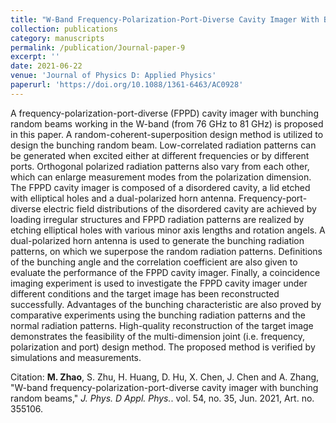 ```yaml
---
title: "W-Band Frequency-Polarization-Port-Diverse Cavity Imager With Bunching Random Beams"
collection: publications
category: manuscripts
permalink: /publication/Journal-paper-9
excerpt: ''
date: 2021-06-22
venue: 'Journal of Physics D: Applied Physics'
paperurl: 'https://doi.org/10.1088/1361-6463/AC0928'
---
```


A frequency-polarization-port-diverse (FPPD) cavity imager with bunching random beams working in the W-band (from 76 GHz to 81 GHz) is proposed in this paper. A random-coherent-superposition design method is utilized to design the bunching random beam. Low-correlated radiation patterns can be generated when excited either at different frequencies or by different ports. Orthogonal polarized radiation patterns also vary from each other, which can enlarge measurement modes from the polarization dimension. The FPPD cavity imager is composed of a disordered cavity, a lid etched with elliptical holes and a dual-polarized horn antenna. Frequency-port-diverse electric field distributions of the disordered cavity are achieved by loading irregular structures and FPPD radiation patterns are realized by etching elliptical holes with various minor axis lengths and rotation angels. A dual-polarized horn antenna is used to generate the bunching radiation patterns, on which we superpose the random radiation patterns. Definitions of the bunching angle and the correlation coefficient are also given to evaluate the performance of the FPPD cavity imager. Finally, a coincidence imaging experiment is used to investigate the FPPD cavity imager under different conditions and the target image has been reconstructed successfully. Advantages of the bunching characteristic are also proved by comparative experiments using the bunching radiation patterns and the normal radiation patterns. High-quality reconstruction of the target image demonstrates the feasibility of the multi-dimension joint (i.e. frequency, polarization and port) design method. The proposed method is verified by simulations and measurements.

Citation: **M. Zhao**, S. Zhu, H. Huang, D. Hu, X. Chen, J. Chen and A. Zhang, &quot;W-band frequency-polarization-port-diverse cavity imager with bunching random beams,&quot; <i>J. Phys. D Appl. Phys.</i>. vol. 54, no. 35, Jun. 2021, Art. no. 355106.
